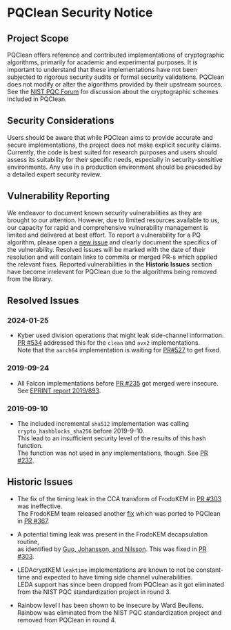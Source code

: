 # PQClean Security Notice

## Project Scope

PQClean offers reference and contributed implementations of cryptographic algorithms, primarily for academic and experimental purposes. 
It is important to understand that these implementations have not been subjected to rigorous security audits or formal security validations. 
PQClean does not modify or alter the algorithms provided by their upstream sources. 
See the [NIST PQC Forum](https://csrc.nist.gov/Projects/Post-Quantum-Cryptography/Email-List) for discussion about the cryptographic schemes included in PQClean. 

## Security Considerations

Users should be aware that while PQClean aims to provide accurate and secure implementations, the project does not make explicit security claims. 
Currently, the code is best suited for research purposes and users should assess its suitability for their specific needs, especially in 
security-sensitive environments. Any use in a production environment should be preceded by a detailed expert security review. 

## Vulnerability Reporting

We endeavor to document known security vulnerabilities as they are brought to our attention. 
However, due to limited resources available to us, our capacity for rapid and comprehensive vulnerability management is limited and delivered at best effort. 
To report a vulnerability for a PQ algorithm, please open a [new issue](https://github.com/PQClean/PQClean/issues/new) and clearly document the specifics of the vulnerability. 
Resolved issues will be marked with the date of their resolution and will contain links to commits or merged PR-s which applied the relevant fixes. 
Reported vulnerabilities in the **Historic Issues** section have become irrelevant for PQClean due to the algorithms being removed from the library. 


<!-- new date line
### 2019-XX-XX
-->


## Resolved Issues

### 2024-01-25
* Kyber used division operations that might leak side-channel information.  
  [PR #534](https://github.com/PQClean/PQClean/pull/534) addressed this for the `clean` and `avx2` implementations.  
  Note that the `aarch64` implementation is waiting for [PR#527](https://github.com/PQClean/PQClean/pull/527) to get fixed.  

### 2019-09-24
* All Falcon implementations before [PR #235](https://github.com/PQClean/PQClean/pull/235) got merged were insecure.
  See [EPRINT report 2019/893](https://eprint.iacr.org/2019/893).

### 2019-09-10
* The included incremental `sha512` implementation was calling `crypto_hashblocks_sha256` before 2019-9-10.  
  This lead to an insufficient security level of the results of this hash function.  
  The function was not used in any implementations, though. See [PR #232](https://github.com/PQClean/PQClean/pull/232).


## Historic Issues

* The fix of the timing leak in the CCA transform of FrodoKEM in [PR #303](https://github.com/PQClean/PQClean/pull/303) was ineffective.  
  The FrodoKEM team released another [fix](https://github.com/microsoft/PQCrypto-LWEKE/commit/669522db63850fa64d1a24a47e138e80a59349db)
  which was ported to PQClean in [PR #367](https://github.com/PQClean/PQClean/pull/367).  

* A potential timing leak was present in the FrodoKEM decapsulation routine,  
  as identified by [Guo, Johansson, and Nilsson](https://eprint.iacr.org/2020/743). This was fixed in [PR #303](https://github.com/PQClean/PQClean/pull/303).  

* LEDAcryptKEM `leaktime` implementations are known to not be constant-time and expected to have timing side channel vulnerabilities.  
  LEDA support has since been dropped from PQClean as it got eliminated from the NIST PQC standardization project in round 3.  

* Rainbow level I has been shown to be insecure by Ward Beullens.  
  Rainbow was eliminated from the NIST PQC standardization project and removed from PQClean in round 4.  
